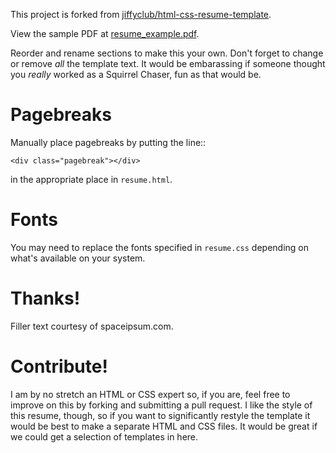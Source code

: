This project is forked from [jiffyclub/html-css-resume-template](https://github.com/jiffyclub/html-css-resume-template).

View the sample PDF at
[resume_example.pdf](resume_example.pdf).

Reorder and rename sections to make this your own. Don't forget to change
or remove *all* the template text. It would be embarassing if someone thought
you *really* worked as a Squirrel Chaser, fun as that would be.

Pagebreaks
==========

Manually place pagebreaks by putting the line::

    <div class="pagebreak"></div>

in the appropriate place in `resume.html`.

Fonts
=====

You may need to replace the fonts specified in `resume.css` depending on
what's available on your system.

Thanks!
=======

Filler text courtesy of spaceipsum.com.

Contribute!
===========

I am by no stretch an HTML or CSS expert so, if you are, feel free to improve
on this by forking and submitting a pull request. I like the style of this
resume, though, so if you want to significantly restyle the template it would
be best to make a separate HTML and CSS files. It would be great if we could
get a selection of templates in here.

